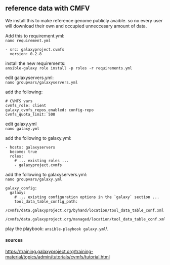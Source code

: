 ## reference data with CMFV

We install this to make reference genome publicly avaible. so no every user will download their own and occupied unneccesary amount of data.

Add this to requirement.yml:\
``nano requirement.yml``

	- src: galaxyproject.cvmfs
	  version: 0.2.8
	  
install the new requirements: \
``ansible-galaxy role install -p roles -r requirements.yml``

edit galaxyservers.yml:\
``nano groupvars/galaxyservers.yml``

add the following:

	# CVMFS vars
	cvmfs_role: client
	galaxy_cvmfs_repos_enabled: config-repo
	cvmfs_quota_limit: 500

edit galaxy.yml\
``nano galaxy.yml``

add the following to galaxy.yml:

	- hosts: galaxyservers
	  become: true
	  roles:
	    # ... existing roles ...
	    - galaxyproject.cvmfs
	



add the following to galaxyservers.yml:\
``nano groupvars/galaxy.yml``

	galaxy_config:
	  galaxy:
	    # ... existing configuration options in the `galaxy` section ...
	    tool_data_table_config_path:
	      - /cvmfs/data.galaxyproject.org/byhand/location/tool_data_table_conf.xml
	      - /cvmfs/data.galaxyproject.org/managed/location/tool_data_table_conf.xml
	      
play the playbook:
``ansible-playbook galaxy.yml``\



#### sources
https://training.galaxyproject.org/training-material/topics/admin/tutorials/cvmfs/tutorial.html
